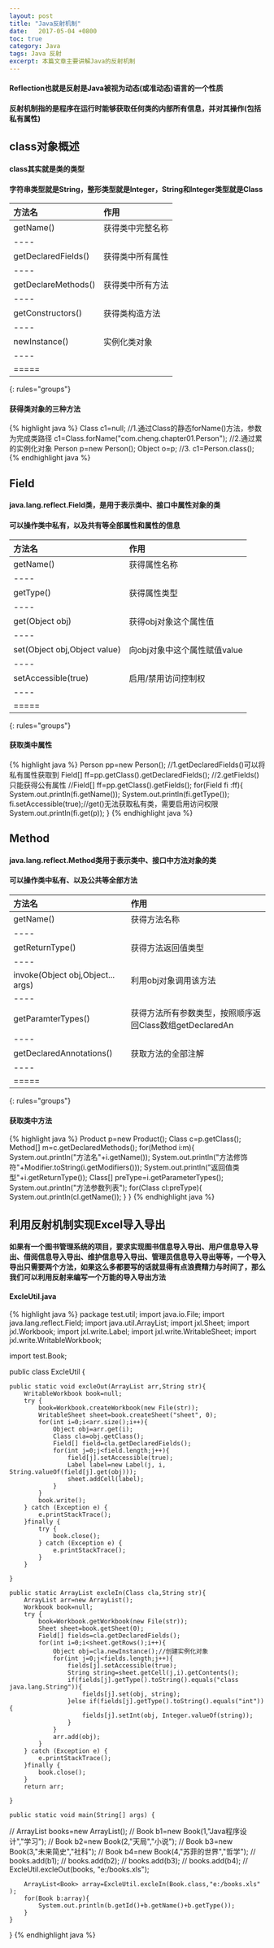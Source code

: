 ```yaml
---
layout: post
title: "Java反射机制"
date:   2017-05-04 +0800
toc: true
category: Java
tags: Java 反射
excerpt: 本篇文章主要讲解Java的反射机制
---
```

#### Reflection也就是反射是Java被视为动态(或准动态)语言的一个性质
#### 反射机制指的是程序在运行时能够获取任何类的内部所有信息，并对其操作(包括私有属性)

## class对象概述
#### class其实就是类的类型
#### 字符串类型就是String，整形类型就是Integer，String和Integer类型就是Class

| 方法名 | 作用 |
|:--------|:-------|
|getName()|获得类中完整名称|
|----
|getDeclaredFields()|获得类中所有属性|
|----
|getDeclareMethods()|获得类中所有方法|
|----
|getConstructors()|获得类构造方法|
|----
|newInstance()|实例化类对象|
|----
|=====
{: rules="groups"}


#### 获得类对象的三种方法
{% highlight java %}
Class c1=null;
//1.通过Class的静态forName()方法，参数为完成类路径
c1=Class.forName("com.cheng.chapter01.Person");
//2.通过累的实例化对象
Person p=new Person();
Object o=p;
//3.
c1=Person.class();
{% endhighlight java %}

## Field
#### java.lang.reflect.Field类，是用于表示类中、接口中属性对象的类
#### 可以操作类中私有，以及共有等全部属性和属性的信息

| 方法名 | 作用 |
|:--------|:-------|
|getName()|获得属性名称|
|----
|getType()|获得属性类型|
|----
|get(Object obj)|获得obj对象这个属性值|
|----
|set(Object obj,Object value)|向obj对象中这个属性赋值value|
|----
|setAccessible(true)|启用/禁用访问控制权|
|----
|=====
{: rules="groups"}

#### 获取类中属性
{% highlight java %}
Person pp=new Person();
//1.getDeclaredFields()可以将私有属性获取到
Field[] ff=pp.getClass().getDeclaredFields();
//2.getFields()只能获得公有属性
//Field[] ff=pp.getClass().getFields();
for(Field fi :ff){
	System.out.println(fi.getName());
	System.out.println(fi.getType());
	fi.setAccessible(true);//get()无法获取私有类，需要启用访问权限
	System.out.println(fi.get(p));
}
{% endhighlight java %}


## Method
#### java.lang.reflect.Method类用于表示类中、接口中方法对象的类
#### 可以操作类中私有、以及公共等全部方法

| 方法名 | 作用 |
|:--------|:-------|
|getName()|获得方法名称|
|----
|getReturnType()|获得方法返回值类型|
|----
|invoke(Object obj,Object... args)|利用obj对象调用该方法|
|----
|getParamterTypes()|获得方法所有参数类型，按照顺序返回Class数组getDeclaredAn|
|----
|getDeclaredAnnotations()|获取方法的全部注解|
|----
|=====
{: rules="groups"}

#### 获取类中方法
{% highlight java %}
Product p=new Product();
	Class c=p.getClass();
	Method[] m=c.getDeclaredMethods();
	for(Method i:m){
	System.out.println("方法名"+i.getName());
	System.out.println("方法修饰符"+Modifier.toString(i.getModifiers()));
	System.out.println("返回值类型"+i.getReturnType());
	Class[] preType=i.getParameterTypes();
	System.out.println("方法参数列表");
	for(Class cl:preType){
		System.out.println(cl.getName());
	}
}
{% endhighlight java %}
## 利用反射机制实现Excel导入导出
#### 如果有一个图书管理系统的项目，要求实现图书信息导入导出、用户信息导入导出、借阅信息导入导出、维护信息导入导出、管理员信息导入导出等等，一个导入导出只需要两个方法，如果这么多都要写的话就显得有点浪费精力与时间了，那么我们可以利用反射来编写一个万能的导入导出方法
#### ExcleUtil.java
{% highlight java %}
package test.util;
import java.io.File;
import java.lang.reflect.Field;
import java.util.ArrayList;
import jxl.Sheet;
import jxl.Workbook;
import jxl.write.Label;
import jxl.write.WritableSheet;
import jxl.write.WritableWorkbook;

import test.Book;

public class ExcleUtil {

	public static void excleOut(ArrayList arr,String str){
		WritableWorkbook book=null;
		try {
			book=Workbook.createWorkbook(new File(str));
			WritableSheet sheet=book.createSheet("sheet", 0);
			for(int i=0;i<arr.size();i++){
				Object obj=arr.get(i);
				Class cla=obj.getClass();
				Field[] field=cla.getDeclaredFields();
				for(int j=0;j<field.length;j++){
					field[j].setAccessible(true);
					Label label=new Label(j, i, String.valueOf(field[j].get(obj)));
					sheet.addCell(label);
				}
			}
			book.write();
		} catch (Exception e) {
			e.printStackTrace();
		}finally {
			try {
				book.close();
			} catch (Exception e) {
				e.printStackTrace();
			}
		}

	}

	public static ArrayList excleIn(Class cla,String str){
		ArrayList arr=new ArrayList();
		Workbook book=null;
		try {
			book=Workbook.getWorkbook(new File(str));
			Sheet sheet=book.getSheet(0);
			Field[] fields=cla.getDeclaredFields();
			for(int i=0;i<sheet.getRows();i++){
				Object obj=cla.newInstance();//创建实例化对象
				for(int j=0;j<fields.length;j++){
					fields[j].setAccessible(true);
					String string=sheet.getCell(j,i).getContents();
					if(fields[j].getType().toString().equals("class java.lang.String")){
						fields[j].set(obj, string);
					}else if(fields[j].getType().toString().equals("int")){
						fields[j].setInt(obj, Integer.valueOf(string));
					}
				}
				arr.add(obj);
			}
		} catch (Exception e) {
			e.printStackTrace();
		}finally {
			book.close();
		}
		return arr;

	}

	public static void main(String[] args) {
//		ArrayList<Book> books=new ArrayList<Book>();
//		Book b1=new Book(1,"Java程序设计","学习");
//		Book b2=new Book(2,"天局","小说");
//		Book b3=new Book(3,"未来简史","社科");
//		Book b4=new Book(4,"苏菲的世界","哲学");
//		books.add(b1);
//		books.add(b2);
//		books.add(b3);
//		books.add(b4);
//		ExcleUtil.excleOut(books, "e:/books.xls");


		ArrayList<Book> array=ExcleUtil.excleIn(Book.class,"e:/books.xls" );
		for(Book b:array){
			System.out.println(b.getId()+b.getName()+b.getType());
		}
	}
}
{% endhighlight java %}